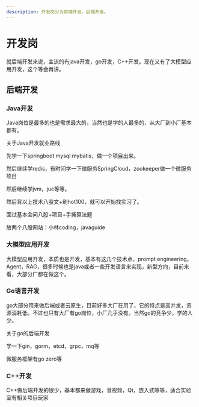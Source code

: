 ```yaml
---
description: 开发岗分为前端开发，后端开发。
---
```


# 开发岗

就后端开发来说，主流的有java开发，go开发，C++开发。现在又有了大模型应用开发，这个等会再讲。



## 后端开发

### Java开发

Java岗位是最多的也是需求最大的，当然也是学的人最多的，从大厂到小厂基本都有。

关于Java开发就业路线

先学一下springboot mysql mybatis，做一个项目出来。

然后继续学redis，有时间学一下微服务SpringCloud，zookeeper做一个微服务项目

然后继续学jvm，juc等等。

然后背以上技术八股文+刷hot100，就可以开始找实习了。

面试基本会问八股+项目+手撕算法题

放两个八股网站：小林coding，javaguide



### 大模型应用开发

大模型应用开发，本质也是开发，基本有这几个技术点，prompt engineering，Agent，RAG，很多时候也是java或者一些开发语言来实现，新型方向，目前来看，大部分厂都在做这个。



### Go语言开发

go大部分用来做后端或者云原生，目前好多大厂在用了，它的特点是高并发，资源消耗低。不过也只有大厂有go岗位，小厂几乎没有。当然go的竞争少，学的人少。

关于go的后端开发

学一下gin，gorm，etcd，grpc，mq等

微服务框架有go zero等

### C++开发

C++做后端开发的很少，基本都来做游戏，音视频，Qt，嵌入式等等，适合实验室有相关项目玩家
